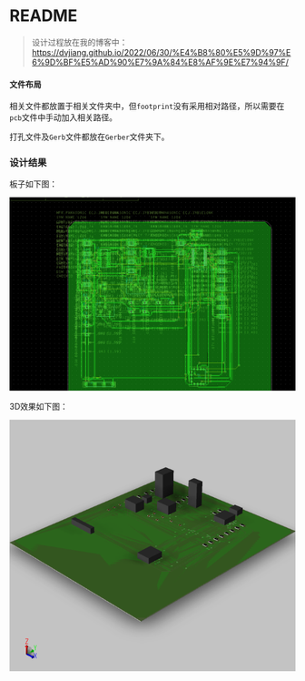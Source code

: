 #  README



> 设计过程放在我的博客中：https://dvjiang.github.io/2022/06/30/%E4%B8%80%E5%9D%97%E6%9D%BF%E5%AD%90%E7%9A%84%E8%AF%9E%E7%94%9F/

#### 文件布局

相关文件都放置于相关文件夹中，但`footprint`没有采用相对路径，所以需要在`pcb`文件中手动加入相关路径。

打孔文件及`Gerb`文件都放在`Gerber`文件夹下。

### 设计结果

板子如下图：

![2](p2.png)

3D效果如下图：

![3](p3.png)
